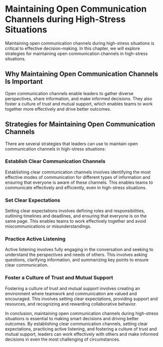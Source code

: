 Maintaining Open Communication Channels during High-Stress Situations
===========================================================================================================================================

Maintaining open communication channels during high-stress situations is critical to effective decision-making. In this chapter, we will explore strategies for maintaining open communication channels in high-stress situations.

Why Maintaining Open Communication Channels Is Important
--------------------------------------------------------

Open communication channels enable leaders to gather diverse perspectives, share information, and make informed decisions. They also foster a culture of trust and mutual support, which enables teams to work together more effectively and drive better outcomes.

Strategies for Maintaining Open Communication Channels
------------------------------------------------------

There are several strategies that leaders can use to maintain open communication channels in high-stress situations:

### Establish Clear Communication Channels

Establishing clear communication channels involves identifying the most effective modes of communication for different types of information and ensuring that everyone is aware of these channels. This enables teams to communicate effectively and efficiently, even in high-stress situations.

### Set Clear Expectations

Setting clear expectations involves defining roles and responsibilities, outlining timelines and deadlines, and ensuring that everyone is on the same page. This enables teams to work effectively together and avoid miscommunications or misunderstandings.

### Practice Active Listening

Active listening involves fully engaging in the conversation and seeking to understand the perspectives and needs of others. This involves asking questions, clarifying information, and summarizing key points to ensure clear communication.

### Foster a Culture of Trust and Mutual Support

Fostering a culture of trust and mutual support involves creating an environment where teamwork and communication are valued and encouraged. This involves setting clear expectations, providing support and resources, and recognizing and rewarding collaborative behavior.

In conclusion, maintaining open communication channels during high-stress situations is essential to making smart decisions and driving better outcomes. By establishing clear communication channels, setting clear expectations, practicing active listening, and fostering a culture of trust and mutual support, leaders can work effectively with others and make informed decisions in even the most challenging of circumstances.
